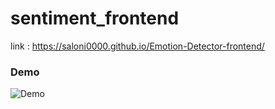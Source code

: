 # sentiment_frontend

link : https://saloni0000.github.io/Emotion-Detector-frontend/

### Demo
![Demo](demo.gif)

